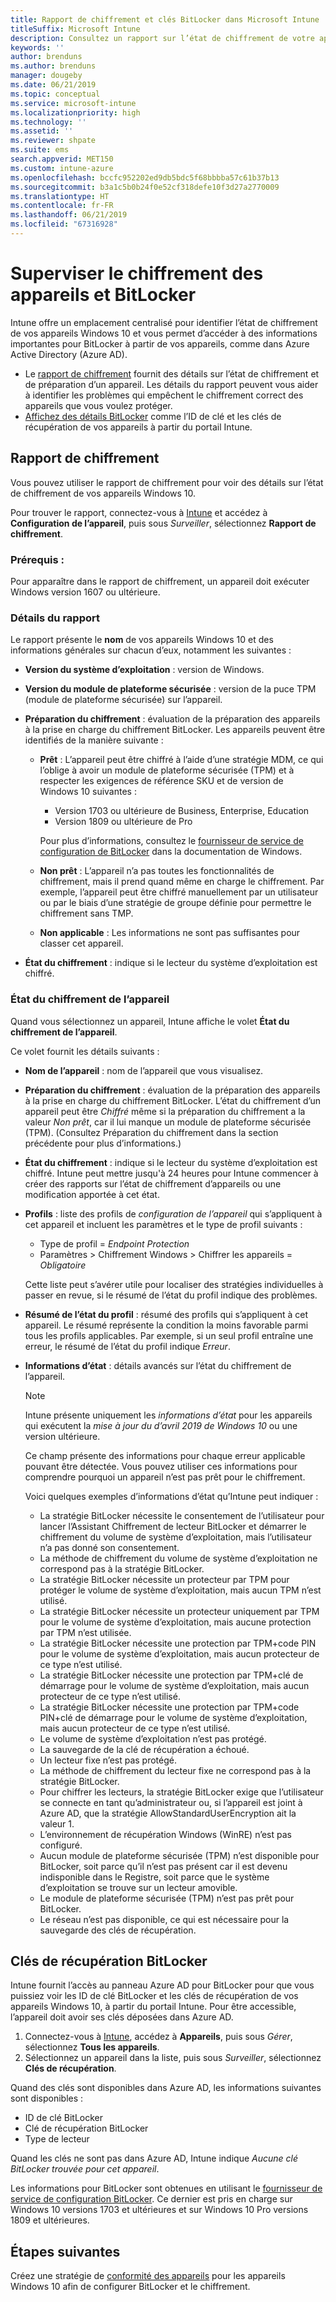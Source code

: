 ```yaml
---
title: Rapport de chiffrement et clés BitLocker dans Microsoft Intune
titleSuffix: Microsoft Intune
description: Consultez un rapport sur l’état de chiffrement de votre appareil et accédez aux clés de récupération BitLocker à partir du portail Microsoft Intune.
keywords: ''
author: brenduns
ms.author: brenduns
manager: dougeby
ms.date: 06/21/2019
ms.topic: conceptual
ms.service: microsoft-intune
ms.localizationpriority: high
ms.technology: ''
ms.assetid: ''
ms.reviewer: shpate
ms.suite: ems
search.appverid: MET150
ms.custom: intune-azure
ms.openlocfilehash: bccfc952202ed9db5bdc5f68bbbba57c61b37b13
ms.sourcegitcommit: b3a1c5b0b24f0e52cf318defe10f3d27a2770009
ms.translationtype: HT
ms.contentlocale: fr-FR
ms.lasthandoff: 06/21/2019
ms.locfileid: "67316928"
---
```

# <a name="monitor-bitlocker-and-device-encryption"></a>Superviser le chiffrement des appareils et BitLocker  
Intune offre un emplacement centralisé pour identifier l’état de chiffrement de vos appareils Windows 10 et vous permet d’accéder à des informations importantes pour BitLocker à partir de vos appareils, comme dans Azure Active Directory (Azure AD).  

- Le [rapport de chiffrement](#encryption-report) fournit des détails sur l’état de chiffrement et de préparation d’un appareil. Les détails du rapport peuvent vous aider à identifier les problèmes qui empêchent le chiffrement correct des appareils que vous voulez protéger.  
- [Affichez des détails BitLocker](#bitlocker-recovery-keys) comme l’ID de clé et les clés de récupération de vos appareils à partir du portail Intune.  

## <a name="encryption-report"></a>Rapport de chiffrement
Vous pouvez utiliser le rapport de chiffrement pour voir des détails sur l’état de chiffrement de vos appareils Windows 10.  

Pour trouver le rapport, connectez-vous à [Intune](https://aka.ms/intuneportal) et accédez à **Configuration de l’appareil**, puis sous *Surveiller*, sélectionnez **Rapport de chiffrement**.  

### <a name="prerequisites"></a>Prérequis :
Pour apparaître dans le rapport de chiffrement, un appareil doit exécuter Windows version 1607 ou ultérieure.  

### <a name="report-details"></a>Détails du rapport
Le rapport présente le **nom** de vos appareils Windows 10 et des informations générales sur chacun d’eux, notamment les suivantes :  
- **Version du système d’exploitation** : version de Windows.  
- **Version du module de plateforme sécurisée** : version de la puce TPM (module de plateforme sécurisée) sur l’appareil.  
- **Préparation du chiffrement** : évaluation de la préparation des appareils à la prise en charge du chiffrement BitLocker. Les appareils peuvent être identifiés de la manière suivante :
  - **Prêt** : L’appareil peut être chiffré à l’aide d’une stratégie MDM, ce qui l’oblige à avoir un module de plateforme sécurisée (TPM) et à respecter les exigences de référence SKU et de version de Windows 10 suivantes :
    - Version 1703 ou ultérieure de Business, Enterprise, Education
    - Version 1809 ou ultérieure de Pro  
  
    Pour plus d’informations, consultez le [fournisseur de service de configuration de BitLocker](https://docs.microsoft.com/windows/client-management/mdm/bitlocker-csp) dans la documentation de Windows.  

  - **Non prêt** : L’appareil n’a pas toutes les fonctionnalités de chiffrement, mais il prend quand même en charge le chiffrement. Par exemple, l’appareil peut être chiffré manuellement par un utilisateur ou par le biais d’une stratégie de groupe définie pour permettre le chiffrement sans TMP.
  - **Non applicable** : Les informations ne sont pas suffisantes pour classer cet appareil.  

- **État du chiffrement** : indique si le lecteur du système d’exploitation est chiffré. 


### <a name="device-encryption-status"></a>État du chiffrement de l’appareil
Quand vous sélectionnez un appareil, Intune affiche le volet **État du chiffrement de l’appareil**.

Ce volet fournit les détails suivants :  
- **Nom de l’appareil** : nom de l’appareil que vous visualisez.  
- **Préparation du chiffrement** : évaluation de la préparation des appareils à la prise en charge du chiffrement BitLocker. L’état du chiffrement d’un appareil peut être *Chiffré* même si la préparation du chiffrement a la valeur *Non prêt*, car il lui manque un module de plateforme sécurisée (TPM). (Consultez Préparation du chiffrement dans la section précédente pour plus d’informations.)
- **État du chiffrement** : indique si le lecteur du système d’exploitation est chiffré. Intune peut mettre jusqu'à 24 heures pour Intune commencer à créer des rapports sur l’état de chiffrement d’appareils ou une modification apportée à cet état.  
- **Profils** : liste des profils de *configuration de l’appareil* qui s’appliquent à cet appareil et incluent les paramètres et le type de profil suivants :  
  - Type de profil = *Endpoint Protection*  
  - Paramètres > Chiffrement Windows > Chiffrer les appareils = *Obligatoire*  

  Cette liste peut s’avérer utile pour localiser des stratégies individuelles à passer en revue, si le résumé de l’état du profil indique des problèmes.  

- **Résumé de l’état du profil** : résumé des profils qui s’appliquent à cet appareil. Le résumé représente la condition la moins favorable parmi tous les profils applicables. Par exemple, si un seul profil entraîne une erreur, le résumé de l’état du profil indique *Erreur*.  
- **Informations d’état** : détails avancés sur l’état du chiffrement de l’appareil. 
  > [!NOTE]  
  > Intune présente uniquement les *informations d’état* pour les appareils qui exécutent la *mise à jour du d’avril 2019 de Windows 10* ou une version ultérieure.
  
  Ce champ présente des informations pour chaque erreur applicable pouvant être détectée. Vous pouvez utiliser ces informations pour comprendre pourquoi un appareil n’est pas prêt pour le chiffrement.  

  Voici quelques exemples d’informations d’état qu’Intune peut indiquer :  

   - La stratégie BitLocker nécessite le consentement de l’utilisateur pour lancer l’Assistant Chiffrement de lecteur BitLocker et démarrer le chiffrement du volume de système d’exploitation, mais l’utilisateur n’a pas donné son consentement.  
   - La méthode de chiffrement du volume de système d’exploitation ne correspond pas à la stratégie BitLocker.  
   - La stratégie BitLocker nécessite un protecteur par TPM pour protéger le volume de système d’exploitation, mais aucun TPM n’est utilisé.  
   - La stratégie BitLocker nécessite un protecteur uniquement par TPM pour le volume de système d’exploitation, mais aucune protection par TPM n’est utilisée.  
   - La stratégie BitLocker nécessite une protection par TPM+code PIN pour le volume de système d’exploitation, mais aucun protecteur de ce type n’est utilisé.  
   - La stratégie BitLocker nécessite une protection par TPM+clé de démarrage pour le volume de système d’exploitation, mais aucun protecteur de ce type n’est utilisé.  
   - La stratégie BitLocker nécessite une protection par TPM+code PIN+clé de démarrage pour le volume de système d’exploitation, mais aucun protecteur de ce type n’est utilisé.  
   - Le volume de système d’exploitation n’est pas protégé.  
   - La sauvegarde de la clé de récupération a échoué.  
   - Un lecteur fixe n’est pas protégé.  
   - La méthode de chiffrement du lecteur fixe ne correspond pas à la stratégie BitLocker.  
   - Pour chiffrer les lecteurs, la stratégie BitLocker exige que l’utilisateur se connecte en tant qu’administrateur ou, si l’appareil est joint à Azure AD, que la stratégie AllowStandardUserEncryption ait la valeur 1.  
   - L’environnement de récupération Windows (WinRE) n’est pas configuré.  
   - Aucun module de plateforme sécurisée (TPM) n’est disponible pour BitLocker, soit parce qu’il n’est pas présent car il est devenu indisponible dans le Registre, soit parce que le système d’exploitation se trouve sur un lecteur amovible.  
   - Le module de plateforme sécurisée (TPM) n’est pas prêt pour BitLocker.  
   - Le réseau n’est pas disponible, ce qui est nécessaire pour la sauvegarde des clés de récupération.  

## <a name="bitlocker-recovery-keys"></a>Clés de récupération BitLocker
Intune fournit l’accès au panneau Azure AD pour BitLocker pour que vous puissiez voir les ID de clé BitLocker et les clés de récupération de vos appareils Windows 10, à partir du portail Intune.  Pour être accessible, l’appareil doit avoir ses clés déposées dans Azure AD. 
1. Connectez-vous à [Intune](https://go.microsoft.com/fwlink/?linkid=2090973), accédez à **Appareils**, puis sous *Gérer*, sélectionnez **Tous les appareils**.
2. Sélectionnez un appareil dans la liste, puis sous *Surveiller*, sélectionnez **Clés de récupération**.  
  
Quand des clés sont disponibles dans Azure AD, les informations suivantes sont disponibles :
- ID de clé BitLocker
- Clé de récupération BitLocker
- Type de lecteur  

Quand les clés ne sont pas dans Azure AD, Intune indique *Aucune clé BitLocker trouvée pour cet appareil*.  

Les informations pour BitLocker sont obtenues en utilisant le [fournisseur de service de configuration BitLocker](https://docs.microsoft.com/windows/client-management/mdm/bitlocker-csp). Ce dernier est pris en charge sur Windows 10 versions 1703 et ultérieures et sur Windows 10 Pro versions 1809 et ultérieures. 

## <a name="next-steps"></a>Étapes suivantes
Créez une stratégie de [conformité des appareils](compliance-policy-create-windows.md) pour les appareils Windows 10 afin de configurer BitLocker et le chiffrement.
